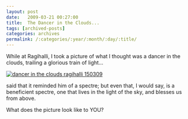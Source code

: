 ```yaml
---
layout: post
date:	2009-03-21 00:27:00
title:  The Dancer in the Clouds...
tags: [archived-posts]
categories: archives
permalink: /:categories/:year/:month/:day/:title/
---
```

While at Ragihalli, I took a picture of what I thought was a dancer in the clouds, trailing a glorious train of light...


<a href="http://s297.photobucket.com/albums/mm205/depontis/?action=view&current=IMG_6016-2.jpg" target="_blank"><img src="http://i297.photobucket.com/albums/mm205/depontis/IMG_6016-2.jpg" border="0" alt="dancer in the clouds ragihalli 150309"></a>

<LJ user="mohanvee"> said that it reminded him of a spectre; but even that, I would say, is a beneficient spectre, one that lives in the light of the sky, and blesses us from above.

What does the picture look like to YOU?
